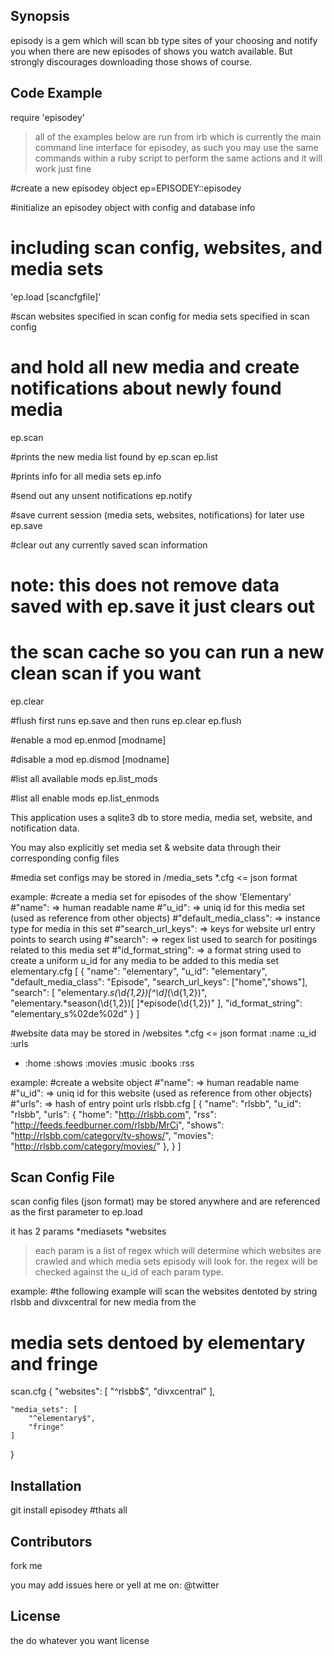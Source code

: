 ## Synopsis

episody is a gem which will scan bb type sites of your choosing and notify you when there are new episodes of shows you watch available.  But strongly discourages downloading those shows of course.

## Code Example
require 'episodey'

>all of the examples below are run from irb which is currently the main command line interface for episodey, as such you may use the same commands within a ruby script to perform the same actions and it will work just fine

#create a new episodey object
ep=EPISODEY::episodey

#initialize an episodey object with config and database info 
#	including scan config, websites, and media sets
'ep.load [scancfgfile]'

#scan websites specified in scan config for media sets specified in scan config
#	and hold all new media and create notifications about newly found media
ep.scan

#prints the new media list found by ep.scan
ep.list

#prints info for all media sets
ep.info

#send out any unsent notifications
ep.notify

#save current session (media sets, websites, notifications) for later use
ep.save

#clear out any currently saved scan information 
#	note: this does not remove data saved with ep.save it just clears out
#		the scan cache so you can run a new clean scan if you want
ep.clear

#flush first runs ep.save and then runs ep.clear
ep.flush

#enable a mod
ep.enmod [modname]

#disable a mod
ep.dismod [modname]

#list all available mods
ep.list\_mods

#list all enable mods
ep.list\_enmods


This application uses a sqlite3 db to store media, media set, website, and notification data.

You may also explicitly set media set & website data through their corresponding config files

#media set configs may be stored in
/media\_sets
	*.cfg <= json format

example:
#create a media set for episodes of the show 'Elementary'
#"name": => human readable name
#"u\_id": => uniq id for this media set (used as reference from other objects)
#"default\_media\_class": => instance type for media in this set
#"search\_url\_keys": => keys for website url entry points to search using
#"search": => regex list used to search for positings related to this media set
#"id\_format\_string": => a format string used to create a uniform u\_id for any media to be added to this media set
elementary.cfg
[
{
	"name": "elementary",
	"u_id": "elementary",
	"default_media_class": "Episode",
	"search_url_keys": ["home","shows"],
	"search": [
		"elementary.*s(\d{1,2})[^\d]*(\d{1,2})",
		"elementary.*season(\d{1,2})[ ]*episode(\d{1,2})"
	],
	"id_format_string": "elementary_s%02de%02d"
}
]

#website data may be stored in
/websites
	*.cfg <= json format
:name
:u\_id
:urls
-	:home
	:shows
	:movies
	:music
	:books
	:rss

example:
#create a website object
#"name": => human readable name
#"u\_id": => uniq id for this website (used as reference from other objects)
#"urls": => hash of entry point urls
rlsbb.cfg
[
{
	"name": "rlsbb",
	"u_id": "rlsbb",
	"urls": {
		"home": "http://rlsbb.com",
		"rss": "http://feeds.feedburner.com/rlsbb/MrCi",
		"shows": "http://rlsbb.com/category/tv-shows/",
		"movies": "http://rlsbb.com/category/movies/"
	},
}
]

## Scan Config File
scan config files (json format) may be stored anywhere and are referenced as the first parameter to ep.load

it has 2 params 
	*mediasets
	*websites

>each param is a list of regex which will determine which websites are crawled and which media sets episody will look for. the regex will be checked against the u\_id of each param type.

example:
#the following example will scan the websites dentoted by string rlsbb and divxcentral for new media from the 
#	media sets dentoed by elementary and fringe
scan.cfg
{
	"websites": [
		"^rlsbb$",
		"divxcentral"
	],

	"media_sets": [
		"^elementary$",
		"fringe"
	]
}


## Installation

git install episodey #thats all


## Contributors

fork me

you may add issues here or yell at me on:
@twitter

## License

the do whatever you want license
